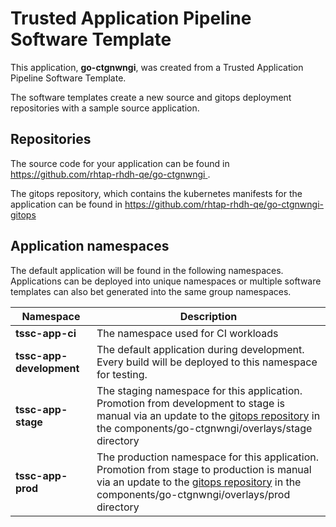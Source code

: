# Trusted Application Pipeline Software Template

This application, **go-ctgnwngi**, was created from a Trusted Application Pipeline Software Template.

The software templates create a new source and gitops deployment repositories with a sample source application. 

## Repositories

The source code for your application can be found in [https://github.com/rhtap-rhdh-qe/go-ctgnwngi ](https://github.com/rhtap-rhdh-qe/go-ctgnwngi ).
 
The gitops repository, which contains the kubernetes manifests for the application can be found in 
[https://github.com/rhtap-rhdh-qe/go-ctgnwngi-gitops ](https://github.com/rhtap-rhdh-qe/go-ctgnwngi-gitops ) 

## Application namespaces 

The default application will be found in the following namespaces. Applications can be deployed into unique namespaces or multiple software templates can also bet generated into the same group namespaces.  

|  Namespace   |  Description   |  
| -------- | -------- |
| **tssc-app-ci** | The namespace used for CI workloads |
| **tssc-app-development** | The default application during development. Every build will be deployed to this namespace for testing. |
| **tssc-app-stage** | The staging namespace for this application. Promotion from development to stage is manual via an update to the [gitops repository](https://github.com/rhtap-rhdh-qe/go-ctgnwngi-gitops ) in the components/go-ctgnwngi/overlays/stage directory |
| **tssc-app-prod** | The production namespace for this application. Promotion from stage to production is manual via an update to the [gitops repository](https://github.com/rhtap-rhdh-qe/go-ctgnwngi-gitops ) in the components/go-ctgnwngi/overlays/prod directory |